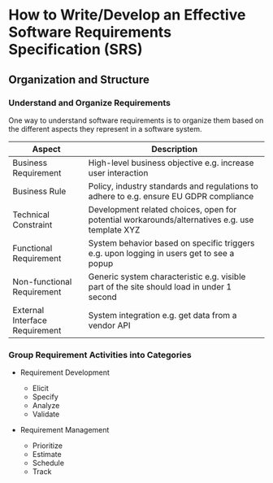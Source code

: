 How to Write/Develop an Effective Software Requirements Specification (SRS)
=== 

Organization and Structure
---


### Understand and Organize Requirements

One way to understand software requirements is to organize them based on the different aspects they represent in a software system.

| Aspect | Description |
| --- | --- |
| Business Requirement | High-level business objective e.g. increase user interaction |
| Business Rule | Policy, industry standards and regulations to adhere to e.g. ensure EU GDPR compliance |
| Technical Constraint | Development related choices, open for potential workarounds/alternatives e.g. use template XYZ |
| Functional Requirement | System behavior based on specific triggers e.g. upon logging in users get to see a popup |
| Non-functional Requirement | Generic system characteristic e.g. visible part of the site should load in under 1 second |
| External Interface Requirement | System integration e.g. get data from a vendor API |

### Group Requirement Activities into Categories

* Requirement Development
  - Elicit
  - Specify
  - Analyze
  - Validate
  
* Requirement Management
  - Prioritize
  - Estimate
  - Schedule
  - Track











